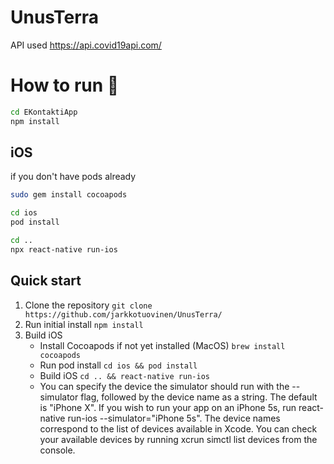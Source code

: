 # UnusTerra

API used https://api.covid19api.com/

# How to run 🏃
```sh
cd EKontaktiApp
npm install
```
## iOS

if you don't have pods already
```sh
sudo gem install cocoapods
```

```sh
cd ios
pod install
```

```sh
cd ..
npx react-native run-ios
```
## Quick start

1.  Clone the repository `git clone https://github.com/jarkkotuovinen/UnusTerra/`
2.  Run initial install `npm install`
3.  Build iOS
    - Install Cocoapods if not yet installed (MacOS) `brew install cocoapods`
    - Run pod install `cd ios && pod install`
    - Build iOS `cd .. && react-native run-ios`
    - You can specify the device the simulator should run with the --simulator flag, followed by the device name as a string. The default is "iPhone X". If you wish to run your app on an iPhone 5s, run react-native run-ios --simulator="iPhone 5s". The device names correspond to the list of devices available in Xcode. You can check your available devices by running xcrun simctl list devices from the console.